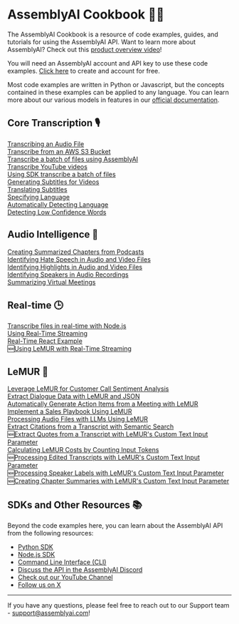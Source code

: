 # AssemblyAI Cookbook 🧑‍🍳
The AssemblyAI Cookbook is a resource of code examples, guides, and tutorials for using the AssemblyAI API. Want to learn more about AssemblyAI? Check out this [product overview video](https://youtu.be/UT1sBCuSJxE)!

You will need an AssemblyAI account and API key to use these code examples. [Click here](https://www.assemblyai.com/dashboard/signup) to create and account for free.

Most code examples are written in Python or Javascript, but the concepts contained in these examples can be applied to any language. You can learn more about our various models in features in our [official documentation](https://www.assemblyai.com/docs/).

## Core Transcription 🎙️
[Transcribing an Audio File](core-transcription/transcribe.ipynb)      
[Transcribe from an AWS S3 Bucket](core-transcription/transcribe-from-s3-bucket)  
[Transcribe a batch of files using AssemblyAI](core-transcription/transcribe_batch_of_files)  
[Transcribe YouTube videos](core-transcription/transcribe_youtube_videos.ipynb)  
[Using SDK transcribe a batch of files](core-transcription/SDK_transcribe_batch_of_files)  
[Generating Subtitles for Videos](core-transcription/subtitles.ipynb)  
[Translating Subtitles](core-transcription/translate_subtitles.ipynb)     
[Specifying Language](core-transcription/specify-language.ipynb)  
[Automatically Detecting Language](core-transcription/automatic-language-detection.ipynb)  
[Detecting Low Confidence Words](core-transcription/detecting-low-confidence-words.md)

## Audio Intelligence 🤖
[Creating Summarized Chapters from Podcasts](audio-intelligence/auto_chapters.ipynb)  
[Identifying Hate Speech in Audio and Video Files](audio-intelligence/content_moderation.ipynb)     
[Identifying Highlights in Audio and Video Files](audio-intelligence/key_phrases.ipynb)      
[Identifying Speakers in Audio Recordings](audio-intelligence/speaker_labels.ipynb)      
[Summarizing Virtual Meetings](audio-intelligence/summarization.ipynb)

## Real-time 🕒
[Transcribe files in real-time with Node.js](real-time/file-transcription-nodejs)\
[Using Real-Time Streaming](real-time/real-time.ipynb)\
[Real-Time React Example](https://github.com/AssemblyAI-Examples/realtime-react-example)      \
🆕[Using LeMUR with Real-Time Streaming](real-time/real_time_lemur.ipynb)

## LeMUR 🐾
[Leverage LeMUR for Customer Call Sentiment Analysis](lemur/call-sentiment-analysis.ipynb)     
[Extract Dialogue Data with LeMUR and JSON](lemur/dialogue-data.ipynb)     
[Automatically Generate Action Items from a Meeting with LeMUR](lemur/meeting-action-items.ipynb)     
[Implement a Sales Playbook Using LeMUR](sales-playbook.ipynb)     
[Processing Audio Files with LLMs Using LeMUR](lemur/using-lemur.ipynb)  
[Extract Citations from a Transcript with Semantic Search](lemur/transcript-citations.ipynb)    
🆕[Extract Quotes from a Transcript with LeMUR's Custom Text Input Parameter](lemur/timestamped-transcripts.ipynb)    
[Calculating LeMUR Costs by Counting Input Tokens](lemur/counting-tokens.ipynb)  
🆕[Processing Edited Transcripts with LeMUR's Custom Text Input Parameter](lemur/input-text-edit-transcript.ipynb)  
🆕[Processing Speaker Labels with LeMUR's Custom Text Input Parameter](lemur/input-text-speaker-labels.ipynb)  
🆕[Creating Chapter Summaries with LeMUR's Custom Text Input Parameter](lemur/input-text-chapters.ipynb)  

## SDKs and Other Resources 📚
Beyond the code examples here, you can learn about the AssemblyAI API from the following resources:
- [Python SDK](https://github.com/AssemblyAI/assemblyai-python-sdk)
- [Node.js SDK](https://github.com/AssemblyAI/assemblyai-node-sdk)
- [Command Line Interface (CLI)](https://github.com/AssemblyAI/assemblyai-cli)
- [Discuss the API in the AssemblyAI Discord](https://www.assemblyai.com/discord)
- [Check out our YouTube Channel](https://www.youtube.com/c/assemblyai)
- [Follow us on X](https://twitter.com/AssemblyAI)

***
If you have any questions, please feel free to reach out to our Support team - support@assemblyai.com!
